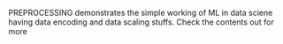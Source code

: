 PREPROCESSING demonstrates the simple working of ML in data sciene having data encoding and data scaling stuffs. Check the contents out for more
